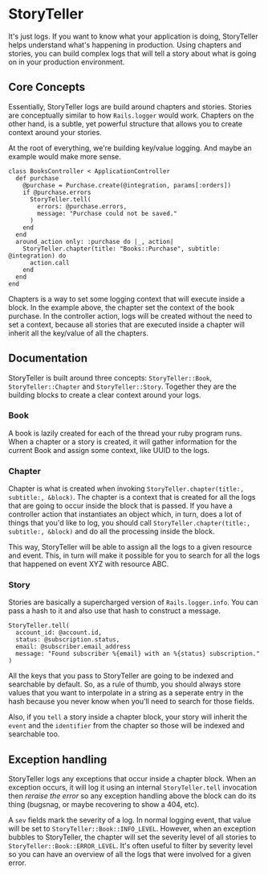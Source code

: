 # StoryTeller

It's just logs. If you want to know what your application is doing, StoryTeller helps understand what's happening in production. Using chapters and stories, you can build complex logs that will tell a story about what is going on in your production environment.

## Core Concepts

Essentially, StoryTeller logs are build around chapters and stories. Stories are conceptually similar to how `Rails.logger` would work. Chapters on the other hand, is a subtle, yet powerful structure that allows you to create context around your stories.

At the root of everything, we're building key/value logging. And maybe an example would make more sense.

```
class BooksController < ApplicationController
  def purchase
    @purchase = Purchase.create(@integration, params[:orders])
    if @purchase.errors
      StoryTeller.tell(
        errors: @purchase.errors,
        message: "Purchase could not be saved."
      )
    end
  end
  around_action only: :purchase do |_, action|
    StoryTeller.chapter(title: "Books::Purchase", subtitle: @integration) do
      action.call
    end
  end
end
```

Chapters is a way to set some logging context that will execute inside a block. In the example above, the chapter set the context of the book purchase. In the controller action, logs will be created without the need to set a context, because all stories that are executed inside a chapter will inherit all the key/value of all the chapters.

## Documentation

StoryTeller is built around three concepts: `StoryTeller::Book`, `StoryTeller::Chapter` and `StoryTeller::Story`. Together they are the building blocks to create a clear context around your logs.

### Book
A book is lazily created for each of the thread your ruby program runs. When a chapter or a story is created, it will gather information for the current Book and assign some context, like UUID to the logs.

### Chapter
Chapter is what is created when invoking `StoryTeller.chapter(title:, subtitle:, &block)`. The chapter is a context that is created for all the logs that are going to occur inside the block that is passed. If you have a controller action that instantiates an object which, in turn, does a lot of things that you'd like to log, you should call `StoryTeller.chapter(title:, subtitle:, &block)` and do all the processing inside the block.

This way, StoryTeller will be able to assign all the logs to a given resource and event. This, in turn will make it possible for you to search for all the logs that happened on event XYZ with resource ABC.


### Story
Stories are basically a supercharged version of `Rails.logger.info`. You can pass a hash to it and also use that hash to construct a message.

```
StoryTeller.tell(
  account_id: @account.id,
  status: @subscription.status,
  email: @subscriber.email_address
  message: "Found subscriber %{email} with an %{status} subscription."
)
```

All the keys that you pass to StoryTeller are going to be indexed and searchable by default. So, as a rule of thumb, you should always store values that you want to interpolate in a string as a seperate entry in the hash because you never know when you'll need to search for those fields.

Also, if you `tell` a story inside a chapter block, your story will inherit the `event` and the `identifier` from the chapter so those will be indexed and searchable too.

## Exception handling

StoryTeller logs any exceptions that occur inside a chapter block. When an exception occurs, it will log it using an internal `StoryTeller.tell` invocation then *reraise the error* so any exception handling above the block can do its thing (bugsnag, or maybe recovering to show a 404, etc).

A `sev` fields mark the severity of a log. In normal logging event, that value will be set to `StoryTeller::Book::INFO_LEVEL`. However, when an exception bubbles to StoryTeller, the chapter will set the severity level of all stories to `StoryTeller::Book::ERROR_LEVEL`. It's often useful to filter by severity level so you can have an overview of all the logs that were involved for a given error.

